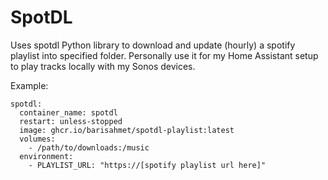 # SpotDL
Uses spotdl Python library to download and update (hourly) a spotify playlist into specified folder. Personally use it for my Home Assistant setup to play tracks locally with my Sonos devices.

Example:
```
spotdl:
  container_name: spotdl
  restart: unless-stopped
  image: ghcr.io/barisahmet/spotdl-playlist:latest
  volumes:
    - /path/to/downloads:/music
  environment:
    - PLAYLIST_URL: "https://[spotify playlist url here]"
```
